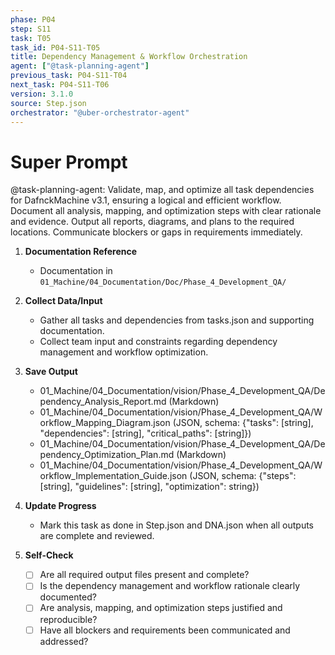 ```yaml
---
phase: P04
step: S11
task: T05
task_id: P04-S11-T05
title: Dependency Management & Workflow Orchestration
agent: ["@task-planning-agent"]
previous_task: P04-S11-T04
next_task: P04-S11-T06
version: 3.1.0
source: Step.json
orchestrator: "@uber-orchestrator-agent"
---
```


# Super Prompt
@task-planning-agent: Validate, map, and optimize all task dependencies for DafnckMachine v3.1, ensuring a logical and efficient workflow. Document all analysis, mapping, and optimization steps with clear rationale and evidence. Output all reports, diagrams, and plans to the required locations. Communicate blockers or gaps in requirements immediately.

1. **Documentation Reference**
   - Documentation in  `01_Machine/04_Documentation/Doc/Phase_4_Development_QA/`

2. **Collect Data/Input**
   - Gather all tasks and dependencies from tasks.json and supporting documentation.
   - Collect team input and constraints regarding dependency management and workflow optimization.

3. **Save Output**
   - 01_Machine/04_Documentation/vision/Phase_4_Development_QA/Dependency_Analysis_Report.md (Markdown)
   - 01_Machine/04_Documentation/vision/Phase_4_Development_QA/Workflow_Mapping_Diagram.json (JSON, schema: {"tasks": [string], "dependencies": [string], "critical_paths": [string]})
   - 01_Machine/04_Documentation/vision/Phase_4_Development_QA/Dependency_Optimization_Plan.md (Markdown)
   - 01_Machine/04_Documentation/vision/Phase_4_Development_QA/Workflow_Implementation_Guide.json (JSON, schema: {"steps": [string], "guidelines": [string], "optimization": string})

4. **Update Progress**
   - Mark this task as done in Step.json and DNA.json when all outputs are complete and reviewed.

5. **Self-Check**
   - [ ] Are all required output files present and complete?
   - [ ] Is the dependency management and workflow rationale clearly documented?
   - [ ] Are analysis, mapping, and optimization steps justified and reproducible?
   - [ ] Have all blockers and requirements been communicated and addressed? 